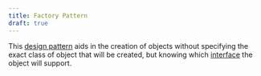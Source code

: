 ```yaml
---
title: Factory Pattern
draft: true
---
```

This [design pattern](./design_patterns.md) aids in the creation of objects without specifying the exact class of object that will be created, but knowing which [interface](./interface.md) the object will support.

